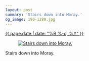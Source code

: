 ```yaml
---
layout: post
summary: 'Stairs down into Moray.'
og_image: 190-1280.jpg
---
```


<p>
 <time>
  <a href="/190">
   {{ page.date | date: "%B %-d, %Y" }}
  </a>
 </time>
 <a href="/190">
  <figure data-taken="11/14/2013">
   <img alt="Stairs down into Moray." sizes="(min-width: 700px) 50vw, calc(100vw - 2rem)" src="{{ site.assets_url }}/190-640.jpg" srcset="{{ site.assets_url }}/190-1280.jpg 1280w, {{ site.assets_url }}/190-960.jpg 960w, {{ site.assets_url }}/190-640.jpg 640w, {{ site.assets_url }}/190-320.jpg 320w"/>
  </figure>
 </a>
 <span>
  Stairs down into Moray.
 </span>
</p>

